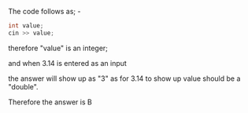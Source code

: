 The code follows as; -
``` cpp
int value;
cin >> value;
```
therefore "value" is an integer;


and when 3.14 is entered as an input


the answer will show up as "3" as for 3.14 to show up value should be a "double".


Therefore the answer is B
